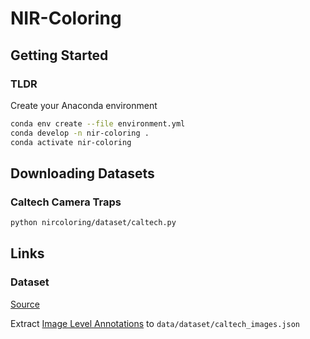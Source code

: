 # NIR-Coloring

## Getting Started

### TLDR
Create your Anaconda environment

```bash
conda env create --file environment.yml
conda develop -n nir-coloring .
conda activate nir-coloring
```

## Downloading Datasets
### Caltech Camera Traps
```bash
python nircoloring/dataset/caltech.py
```

## Links

### Dataset
[Source](https://lila.science/datasets/caltech-camera-traps)


Extract [Image Level Annotations](https://lilablobssc.blob.core.windows.net/caltechcameratraps/labels/caltech_camera_traps.json.zip) to `data/dataset/caltech_images.json`